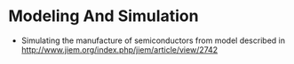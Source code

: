 # Modeling And Simulation
* Simulating the manufacture of semiconductors from model described in 
http://www.jiem.org/index.php/jiem/article/view/2742
